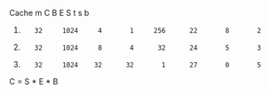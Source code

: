 Cache     m       C       B       E       S       t       s       b
1.        32     1024     4       1     256      22       8       2  
2.        32     1024     8       4      32      24       5       3
3.        32     1024    32      32       1      27       0       5

C = S * E * B
